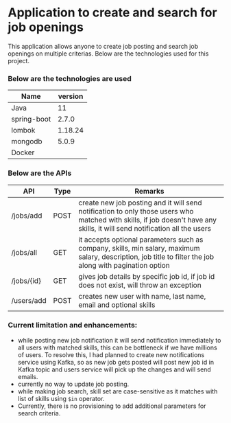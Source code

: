 # Application to create and search for job openings
This application allows anyone to create job posting and search job openings on multiple criterias.
Below are the technologies used for this project.
### Below are the technologies are used
| Name        | version |
|-------------|---------|
| Java        | 11      |
| spring-boot | 2.7.0   |
| lombok      | 1.18.24 |
| mongodb     | 5.0.9   |
| Docker      |         |

### Below are the APIs
| API        | Type | Remarks                                                                                                                                                                   |
|------------|------|---------------------------------------------------------------------------------------------------------------------------------------------------------------------------|
| /jobs/add  | POST | create new job posting and it will send notification to only those users who matched with skills, if job doesn't have any skills, it will send notification all the users |
| /jobs/all  | GET  | it accepts optional parameters such as company, skills, min salary, maximum salary, description, job title to filter the job along with pagination option                 |
| /jobs/{id} | GET  | gives job details by specific job id, if job id does not exist, will throw an exception                                                                                   |
| /users/add | POST | creates new user with name, last name, email and optional skills                                                                                                          |

### Current limitation and enhancements:
- while posting new job notification it will send notification immediately to all users with matched skills, this can be bottleneck if we have millions of users. To resolve this, I had planned to create new notifications service using Kafka, so as new job gets posted will post new job id in Kafka topic and users service will pick up the changes and will send emails.
- currently no way to update job posting.
- while making job search, skill set are case-sensitive as it matches with list of skills using `$in` operator.
- Currently, there is no provisioning to add additional parameters for search criteria.